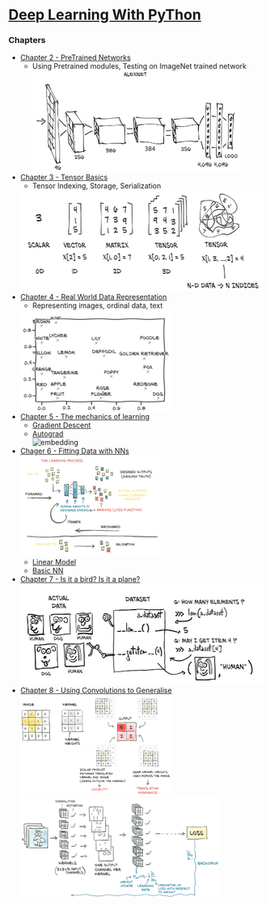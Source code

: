 # [Deep Learning With PyThon](https://pytorch.org/assets/deep-learning/Deep-Learning-with-PyTorch.pdf)

### Chapters

* [Chapter 2 - PreTrained Networks](./Chapter2_PretrainedModules)
    * Using Pretrained modules, Testing on ImageNet trained network  
      <img src="resources/alexnet.jpg" alt="alexnet" height="200">
* [Chapter 3 - Tensor Basics](./Chapter_3_Tensor_Basics)
    * Tensor Indexing, Storage, Serialization  
    <img src="resources/tensors.jpg" alt="tensors" height="200">
* [Chapter 4 - Real World Data Representation](./Chapter_4_real_world_data_representation_using_tensors)
    * Representing images, ordinal data, text  
    <img src="resources/word_embedding.jpg" alt="word_embedding" height="200">
* [Chapter 5 - The mechanics of learning](./Chapter_5_the_mechanics_of_learning)
    * [Gradient Descent](./Chapter_5_the_mechanics_of_learning/gradient_descent.ipynb)
    * [Autograd](./Chapter_5_the_mechanics_of_learning/autograd.ipynb)  
      <img src="resources/embedding.jpg" alt="embedding" height="200">
* [Chager 6 - Fitting Data with NNs](./Chapter_6_using_nn_to_fit_data)  
  <img src="resources/learning.jpg" alt="learning" height="200">
  * [Linear Model](./Chapter_6_using_nn_to_fit_data/fitting_data_with_nn.ipynb)
  * [Basic NN](./Chapter_6_using_nn_to_fit_data/basic_nn.ipynb)
* [Chapter 7 - Is it a bird? Is it a plane?](./Chapter_7_birds_vs_planes/is_it_a_bird.ipynb)
    <img src="resources/pt_dataset.jpg" alt="pt_dataset" height="200">
* [Chapter 8 - Using Convolutions to Generalise](./Chapter_8_using_conv_to_generalise)
    <img src="resources/conv_kernel.jpg" alt="conv_kernel" height="200">  
    <img src="resources/conv_learning.jpg" alt="conv_learning" height="200">
